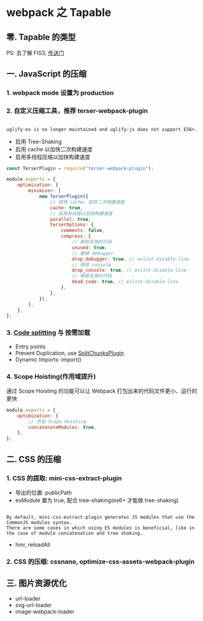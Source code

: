 # webpack 之 Tapable

## 零. Tapable 的类型

PS: 去了解 FIS3, [传送门](http://fis.baidu.com/)

## 一. JavaScript 的压缩

### 1. webpack mode 设置为 production

### 2. 自定义压缩工具，推荐 terser-webpack-plugin

``` 

uglify-es is no longer maintained and uglify-js does not support ES6+.

```

* 启用 Tree-Shaking
* 启用 cache 以加快二次构建速度
* 启用多线程压缩以加快构建速度

``` js
const TerserPlugin = require("terser-webpack-plugin");

module.exports = {
    optimization: {
        minimizer: [
            new TerserPlugin({
                // 使用 cache，加快二次构建速度
                cache: true,
                // 启用多线程以加快构建速度
                parallel: true,
                terserOptions: {
                    comments: false,
                    compress: {
                        // 删除无用的代码
                        unused: true,
                        // 删掉 debugger
                        drop_debugger: true, // eslint-disable-line
                        // 移除 console
                        drop_console: true, // eslint-disable-line
                        // 移除无用的代码
                        dead_code: true, // eslint-disable-line
                    },
                },
            }),
        ],
    },
};
```

### 3. [Code splitting](https://webpack.js.org/guides/code-splitting/) 与 按需加载

* Entry points
* Prevent Duplication, use [SplitChunksPlugin](https://webpack.js.org/guides/code-splitting/#splitchunksplugin)
* Dynamic Imports: import()

### 4. Scope Hoisting(作用域提升)

通过 Scope Hoisting 的功能可以让 Webpack 打包出来的代码文件更小、运行的更快

``` js
module.exports = {
    optimization: {
        // 开启 Scope Hoisting
        concatenateModules: true,
    },
};
```

## 二. CSS 的压缩

### 1. CSS 的提取: mini-css-extract-plugin

* 导出的位置: publicPath
* esModule 置为 true, 配合 tree-shaking(es6+ 才能做 tree-shaking)

``` 

By default, mini-css-extract-plugin generates JS modules that use the CommonJS modules syntax.
There are some cases in which using ES modules is beneficial, like in the case of module concatenation and tree shaking.
```

* hmr, reloadAll

### 2. CSS 的压缩: cssnano, optimize-css-assets-webpack-plugin

## 三. 图片资源优化

* url-loader
* svg-url-loader
* image-webpack-loader
